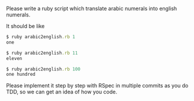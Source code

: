 Please write a ruby script which translate arabic numerals into english numerals.

It should be like

```ruby
$ ruby arabic2english.rb 1
one

$ ruby arabic2english.rb 11
eleven

$ ruby arabic2english.rb 100
one hundred
```

Please implement it step by step with RSpec in multiple commits as you do TDD, so we can get an idea of how you code.